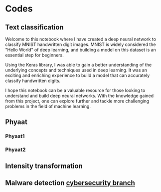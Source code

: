 # Codes

## Text classification
Welcome to this notebook where I have created a deep neural network to classify MNIST handwritten digit images. MNIST is widely considered the "Hello World" of deep learning, and building a model on this dataset is an essential step for beginners.

Using the Keras library, I was able to gain a better understanding of the underlying concepts and techniques used in deep learning. It was an exciting and enriching experience to build a model that can accurately classify handwritten digits.

I hope this notebook can be a valuable resource for those looking to understand and build deep neural networks. With the knowledge gained from this project, one can explore further and tackle more challenging problems in the field of machine learning.
## Phyaat
### Phyaat1
### Phyaat2
## Intensity transformation
## Malware detection [cybersecurity branch](https://github.com/hasanyusuf01/Codes/blob/cyber-security/malware_detection_ann.ipynb)
